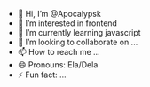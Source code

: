 - 👋 Hi, I’m @Apocalypsk
- 👀 I’m interested in frontend
- 🌱 I’m currently learning javascript 
- 💞️ I’m looking to collaborate on ...
- 📫 How to reach me ...
- 😄 Pronouns: Ela/Dela
- ⚡ Fun fact: ...

<!---
Apocalypsk/Apocalypsk is a ✨ special ✨ repository because its `README.md` (this file) appears on your GitHub profile.
You can click the Preview link to take a look at your changes.
--->
